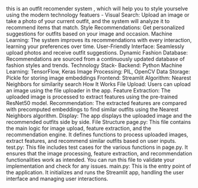 this is an outfit recomender system , which will help you to style yourselve using the modern technology
featuers - 
Visual Search: Upload an image or take a photo of your current outfit, and the system will analyze it to recommend items that match.
Style Recommendations: Get personalized suggestions for outfits based on your image and occasion.
Machine Learning: The system improves its recommendations with every interaction, learning your preferences over time.
User-Friendly Interface: Seamlessly upload photos and receive outfit suggestions.
Dynamic Fashion Database: Recommendations are sourced from a continuously updated database of fashion styles and trends.
Technology Stack-
Backend: Python
Machine Learning: TensorFlow, Keras
Image Processing: PIL, OpenCV
Data Storage: Pickle for storing image embeddings
Frontend: Streamlit
Algorithm: Nearest Neighbors for similarity search
How It Works
File Upload: Users can upload an image using the file uploader in the app.
Feature Extraction: The uploaded image is processed to extract features using the pre-trained ResNet50 model.
Recommendation: The extracted features are compared with precomputed embeddings to find similar outfits using the Nearest Neighbors algorithm.
Display: The app displays the uploaded image and the recommended outfits side by side.
File Structure
page.py: This file contains the main logic for image upload, feature extraction, and the recommendation engine. It defines functions to process uploaded images, extract features, and recommend similar outfits based on user inputs.
test.py: This file includes test cases for the various functions in page.py. It ensures that the image processing, feature extraction, and recommendation functionalities work as intended. You can run this file to validate your implementation and check for any issues.
main.py: This is the entry point of the application. It initializes and runs the Streamlit app, handling the user interface and managing user interactions.
